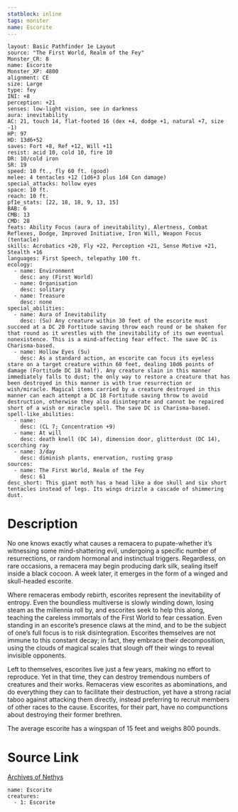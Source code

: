 ```yaml
---
statblock: inline
tags: monster
name: Escorite
---
```

```statblock
layout: Basic Pathfinder 1e Layout
source: "The First World, Realm of the Fey"
Monster_CR: 8
name: Escorite
Monster_XP: 4800
alignment: CE
size: Large
type: fey
INI: +8
perception: +21
senses: low-light vision, see in darkness
aura: inevitability
AC: 21, touch 14, flat-footed 16 (dex +4, dodge +1, natural +7, size -1)
HP: 97
HD: 13d6+52
saves: Fort +8, Ref +12, Will +11
resist: acid 10, cold 10, fire 10
DR: 10/cold iron
SR: 19
speed: 10 ft., fly 60 ft. (good)
melee: 4 tentacles +12 (1d6+3 plus 1d4 Con damage)
special_attacks: hollow eyes
space: 10 ft.
reach: 10 ft.
pf1e_stats: [22, 18, 18, 9, 13, 15]
BAB: 6
CMB: 13
CMD: 28
feats: Ability Focus (aura of inevitability), Alertness, Combat Reflexes, Dodge, Improved Initiative, Iron Will, Weapon Focus (tentacle)
skills: Acrobatics +20, Fly +22, Perception +21, Sense Motive +21, Stealth +16
languages: First Speech, telepathy 100 ft.
ecology:
  - name: Environment
    desc: any (First World)
  - name: Organisation
    desc: solitary
  - name: Treasure
    desc: none
special_abilities:
  - name: Aura of Inevitability
    desc: (Su) Any creature within 30 feet of the escorite must succeed at a DC 20 Fortitude saving throw each round or be shaken for that round as it wrestles with the inevitability of its own eventual nonexistence. This is a mind-affecting fear effect. The save DC is Charisma-based.
  - name: Hollow Eyes (Su)
    desc: As a standard action, an escorite can focus its eyeless stare on a target creature within 60 feet, dealing 10d6 points of damage (Fortitude DC 18 half). Any creature slain in this manner immediately falls to dust; the only way to restore a creature that has been destroyed in this manner is with true resurrection or wish/miracle. Magical items carried by a creature destroyed in this manner can each attempt a DC 18 Fortitude saving throw to avoid destruction, otherwise they also disintegrate and cannot be repaired short of a wish or miracle spell. The save DC is Charisma-based.
spell-like_abilities:
  - name:
    desc: (CL 7; Concentration +9)
  - name: At will
    desc: death knell (DC 14), dimension door, glitterdust (DC 14), scorching ray
  - name: 3/day
    desc: diminish plants, enervation, rusting grasp
sources:
  - name: The First World, Realm of the Fey
    desc: 61
desc_short: This giant moth has a head like a doe skull and six short tentacles instead of legs. Its wings drizzle a cascade of shimmering dust.
```
# Description
No one knows exactly what causes a remacera to pupate-whether it’s witnessing some mind-shattering evil, undergoing a specific number of resurrections, or random hormonal and instinctual triggers. Regardless, on rare occasions, a remacera may begin producing dark silk, sealing itself inside a black cocoon. A week later, it emerges in the form of a winged and skull-headed escorite.

 Where remaceras embody rebirth, escorites represent the inevitability of entropy. Even the boundless multiverse is slowly winding down, losing steam as the millennia roll by, and escorites seek to help this along, teaching the careless immortals of the First World to fear cessation. Even standing in an escorite’s presence claws at the mind, and to be the subject of one’s full focus is to risk disintegration. Escorites themselves are not immune to this constant decay; in fact, they embrace their decomposition, using the clouds of magical scales that slough off their wings to reveal invisible opponents.

 Left to themselves, escorites live just a few years, making no effort to reproduce. Yet in that time, they can destroy tremendous numbers of creatures and their works. Remaceras view escorites as abominations, and do everything they can to facilitate their destruction, yet have a strong racial taboo against attacking them directly, instead preferring to recruit members of other races to the cause. Escorites, for their part, have no compunctions about destroying their former brethren.

 The average escorite has a wingspan of 15 feet and weighs 800 pounds.
# Source Link
[Archives of Nethys](https://aonprd.com/MonsterDisplay.aspx?ItemName=Escorite)
```encounter-table
name: Escorite
creatures:
  - 1: Escorite
```
